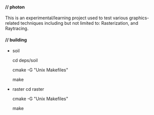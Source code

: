 #### // photon


This is an experimental/learning project used to test various graphics-related techniques including but not limited to:
Rasterization, and Raytracing.




#### // building

* soil

	cd deps/soil

	cmake -G "Unix Makefiles"
	
	make


* raster
	cd raster
	
	cmake -G "Unix Makefiles"

	make